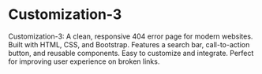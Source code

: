 # Customization-3
Customization-3: A clean, responsive 404 error page for modern websites. Built with HTML, CSS, and Bootstrap. Features a search bar, call-to-action button, and reusable components. Easy to customize and integrate. Perfect for improving user experience on broken links.
